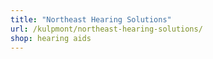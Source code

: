 ```yaml
---
title: "Northeast Hearing Solutions"
url: /kulpmont/northeast-hearing-solutions/
shop: hearing aids
---
```

